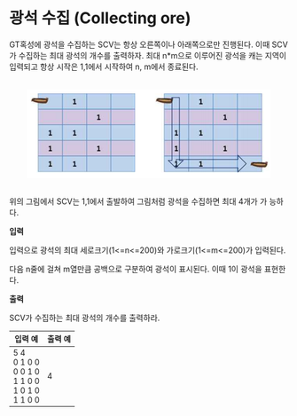 광석 수집 (Collecting ore)
====================================

GT혹성에 광석을 수집하는 SCV는 항상 오른쪽이나 아래쪽으로만 진행된다. 이때 SCV가 수집하는 최대 광석의 개수를 출력하자. 최대 n*m으로 이루어진 광석을 캐는 지역이 입력되고 항상 시작은 1,1에서 시작하여 n, m에서 종료된다.              

<br>
<div align="center">
<img src="./img/figure.png" align="center">
</div>
<br>

위의 그림에서 SCV는 1,1에서 출발하여 그림처럼 광석을 수집하면 최대 4개가 가 능하다.                

**입력** 

입력으로 광석의 최대 세로크기(1<=n<=200)와 가로크기(1<=m<=200)가 입력된다.

다음 n줄에 걸쳐 m열만큼 공백으로 구분하여 광석이 표시된다. 이때 1이 광석을 표현한다.                                    

**출력**  

SCV가 수집하는 최대 광석의 개수를 출력하라.      

| 입력 예                      |출력 예                |
|---------------------------|---------------------|
| 5 4 <br> 0 1 0 0 <br> 0 0 1 0 <br> 1 1 0 0 <br> 1 0 1 0  <br> 1 1 0 0    | 4     |
